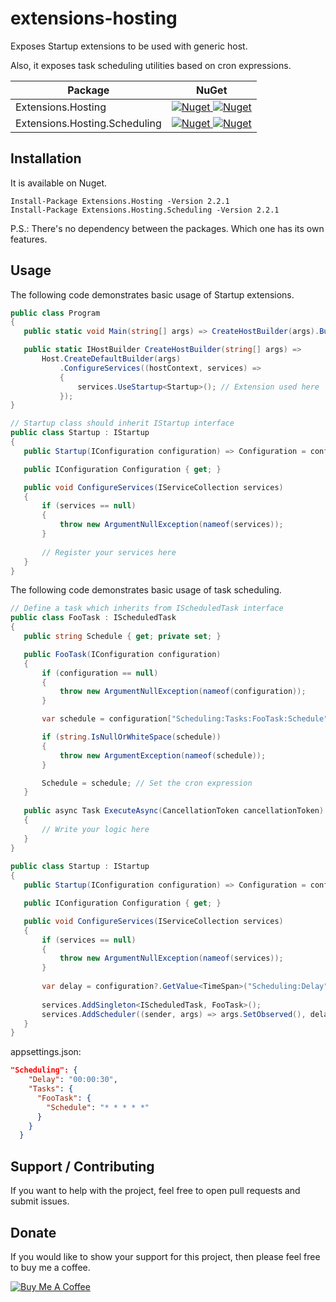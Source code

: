 # extensions-hosting

Exposes Startup extensions to be used with generic host.

Also, it exposes task scheduling utilities based on cron expressions.

 | Package | NuGet |
 | ------- | ----- |
 | Extensions.Hosting | [![Nuget](https://img.shields.io/badge/nuget-v2.2.1-blue) ![Nuget](https://img.shields.io/nuget/dt/Extensions.Hosting)](https://www.nuget.org/packages/Extensions.Hosting/2.2.1) |
 | Extensions.Hosting.Scheduling | [![Nuget](https://img.shields.io/badge/nuget-v2.2.1-blue) ![Nuget](https://img.shields.io/nuget/dt/Extensions.Hosting.Scheduling)](https://www.nuget.org/packages/Extensions.Hosting.Scheduling/2.2.1) |

## Installation

It is available on Nuget.

```
Install-Package Extensions.Hosting -Version 2.2.1
Install-Package Extensions.Hosting.Scheduling -Version 2.2.1
```

P.S.: There's no dependency between the packages. Which one has its own features.

## Usage

The following code demonstrates basic usage of Startup extensions.

```C#
public class Program
{
   public static void Main(string[] args) => CreateHostBuilder(args).Build().Run();

   public static IHostBuilder CreateHostBuilder(string[] args) =>
       Host.CreateDefaultBuilder(args)
           .ConfigureServices((hostContext, services) =>
           {
               services.UseStartup<Startup>(); // Extension used here
           });
}

// Startup class should inherit IStartup interface
public class Startup : IStartup
{
   public Startup(IConfiguration configuration) => Configuration = configuration;

   public IConfiguration Configuration { get; }

   public void ConfigureServices(IServiceCollection services)
   {
       if (services == null)
       {
           throw new ArgumentNullException(nameof(services));
       }
       
       // Register your services here
   }
}
```

The following code demonstrates basic usage of task scheduling.

```C#
// Define a task which inherits from IScheduledTask interface
public class FooTask : IScheduledTask
{
   public string Schedule { get; private set; }

   public FooTask(IConfiguration configuration)
   {
       if (configuration == null)
       {
           throw new ArgumentNullException(nameof(configuration));
       }

       var schedule = configuration["Scheduling:Tasks:FooTask:Schedule"];

       if (string.IsNullOrWhiteSpace(schedule))
       {
           throw new ArgumentException(nameof(schedule));
       }

       Schedule = schedule; // Set the cron expression
   }
   
   public async Task ExecuteAsync(CancellationToken cancellationToken)
   {
       // Write your logic here
   }
}
 
public class Startup : IStartup
{
   public Startup(IConfiguration configuration) => Configuration = configuration;

   public IConfiguration Configuration { get; }

   public void ConfigureServices(IServiceCollection services)
   {
       if (services == null)
       {
           throw new ArgumentNullException(nameof(services));
       }
       
       var delay = configuration?.GetValue<TimeSpan>("Scheduling:Delay");
       
       services.AddSingleton<IScheduledTask, FooTask>();
       services.AddScheduler((sender, args) => args.SetObserved(), delay);
   }
}
```

appsettings.json:
```JSON
"Scheduling": {
    "Delay": "00:00:30",
    "Tasks": {
      "FooTask": {
        "Schedule": "* * * * *"
      }
    }
  }
```

## Support / Contributing
If you want to help with the project, feel free to open pull requests and submit issues. 

## Donate

If you would like to show your support for this project, then please feel free to buy me a coffee.

<a href="https://www.buymeacoffee.com/fernandolima" target="_blank"><img src="https://www.buymeacoffee.com/assets/img/custom_images/white_img.png" alt="Buy Me A Coffee" style="height: auto !important;width: auto !important;" ></a>
